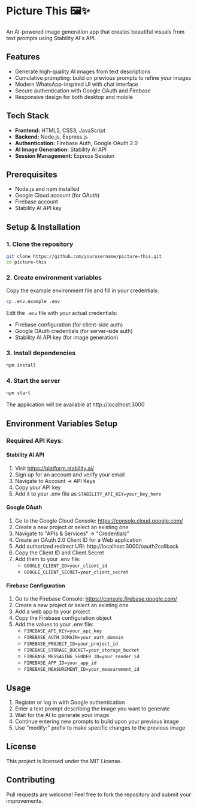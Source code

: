 # Picture This 🖼️✨
An AI-powered image generation app that creates beautiful visuals from text prompts using Stability AI's API.

## Features
- Generate high-quality AI images from text descriptions
- Cumulative prompting: build on previous prompts to refine your images
- Modern WhatsApp-inspired UI with chat interface
- Secure authentication with Google OAuth and Firebase
- Responsive design for both desktop and mobile

## Tech Stack
- **Frontend:** HTML5, CSS3, JavaScript
- **Backend:** Node.js, Express.js
- **Authentication:** Firebase Auth, Google OAuth 2.0
- **AI Image Generation:** Stability AI API
- **Session Management:** Express Session

## Prerequisites
- Node.js and npm installed
- Google Cloud account (for OAuth)
- Firebase account
- Stability AI API key

## Setup & Installation

### 1. Clone the repository
```bash
git clone https://github.com/yourusername/picture-this.git
cd picture-this
```

### 2. Create environment variables
Copy the example environment file and fill in your credentials:
```bash
cp .env.example .env
```

Edit the `.env` file with your actual credentials:
- Firebase configuration (for client-side auth)
- Google OAuth credentials (for server-side auth)
- Stability AI API key (for image generation)

### 3. Install dependencies
```bash
npm install
```

### 4. Start the server
```bash
npm start
```

The application will be available at http://localhost:3000

## Environment Variables Setup

### Required API Keys:

#### Stability AI API
1. Visit https://platform.stability.ai/
2. Sign up for an account and verify your email
3. Navigate to Account → API Keys
4. Copy your API key
5. Add it to your .env file as `STABILITY_API_KEY=your_key_here`

#### Google OAuth
1. Go to the Google Cloud Console: https://console.cloud.google.com/
2. Create a new project or select an existing one
3. Navigate to "APIs & Services" → "Credentials"
4. Create an OAuth 2.0 Client ID for a Web application
5. Add authorized redirect URI: http://localhost:3000/oauth2callback
6. Copy the Client ID and Client Secret
7. Add them to your .env file:
   - `GOOGLE_CLIENT_ID=your_client_id`
   - `GOOGLE_CLIENT_SECRET=your_client_secret`

#### Firebase Configuration
1. Go to the Firebase Console: https://console.firebase.google.com/
2. Create a new project or select an existing one
3. Add a web app to your project
4. Copy the Firebase configuration object
5. Add the values to your .env file:
   - `FIREBASE_API_KEY=your_api_key`
   - `FIREBASE_AUTH_DOMAIN=your_auth_domain`
   - `FIREBASE_PROJECT_ID=your_project_id`
   - `FIREBASE_STORAGE_BUCKET=your_storage_bucket`
   - `FIREBASE_MESSAGING_SENDER_ID=your_sender_id`
   - `FIREBASE_APP_ID=your_app_id`
   - `FIREBASE_MEASUREMENT_ID=your_measurement_id`

## Usage
1. Register or log in with Google authentication
2. Enter a text prompt describing the image you want to generate
3. Wait for the AI to generate your image
4. Continue entering new prompts to build upon your previous image
5. Use "modify:" prefix to make specific changes to the previous image

## License
This project is licensed under the MIT License.

## Contributing
Pull requests are welcome! Feel free to fork the repository and submit your improvements.
